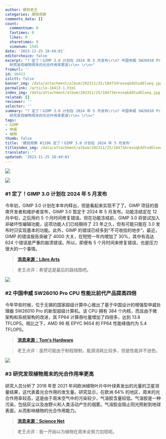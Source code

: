 ```yaml
---
author: 硬核老王
categories: 硬核观察
comments_data: []
count:
  commentnum: 0
  favtimes: 0
  likes: 0
  sharetimes: 0
  viewnum: 1545
date: '2023-11-25 18:49:01'
editorchoice: false
excerpt: "? 定了！GIMP 3.0 计划在 2024 年 5 月发布\r\n? 中国申威 SW26010 Pro CPU 性能比前代产品提高四倍\r\n?
  研究发现植物周末的光合作用率更高\r\n» \r\n»"
fromurl: ''
id: 16413
islctt: false
banner_img: /data/attachment/album/202311/25/184734resoqkddtud6loeq.jpg
permalink: /article-16413-1.html
index_img: /data/attachment/album/202311/25/184734resoqkddtud6loeq.jpg
related: []
reviewer: ''
selector: ''
summary: "? 定了！GIMP 3.0 计划在 2024 年 5 月发布\r\n? 中国申威 SW26010 Pro CPU 性能比前代产品提高四倍\r\n?
  研究发现植物周末的光合作用率更高\r\n» \r\n»"
tags:
- GIMP
- 申威
- 植物
thumb: false
title: '硬核观察 #1196 定了！GIMP 3.0 计划在 2024 年 5 月发布'
titleindex_img: /data/attachment/album/202311/25/184734resoqkddtud6loeq.jpg
translator: ''
updated: '2023-11-25 18:49:01'
---
```


![](/data/attachment/album/202311/25/184734resoqkddtud6loeq.jpg)


![](/data/attachment/album/202311/25/184757l4nvnz7529tst4t7.png)


### #1 定了！GIMP 3.0 计划在 2024 年 5 月发布


今年初，GIMP 3.0 计划在本年内释出，但是看起来实现不了了。GIMP 项目的首席开发者和维护者宣布，GIMP 3.0 暂定于 2024 年 5 月发布。功能冻结定在 12 月中旬，之后用约 5 个月时间修复错误。但在功能冻结前，GIMP 3.0 将尝试加入非破坏性编辑功能，这项功能人们已经期待了 23 年之久，但有可能只能在 3.0 发布时只实现基本的功能。此外，GIMP 的错误已经多到“不可收拾的地步”，最近，GIMP 的错误报告突破了 4000 大关，在短短一年内增加了 30%，其中有高达 624 个错误是严重的崩溃错误。所以，即便有 5 个月时间来修复错误，也是压力很大的一个事情。



> 
> **[消息来源：Libre Arts](https://librearts.org/2023/11/gimp-3-0-roadmap/)**
> 
> 
> 



> 
> 老王点评：希望这是最后的路线图吧。
> 
> 
> 


![](/data/attachment/album/202311/25/184813ezp10rwkrttvuviu.png)


### #2 中国申威 SW26010 Pro CPU 性能比前代产品提高四倍


今年早些时候，位于无锡的国家超级计算中心推出了基于中国设计的增强型申威处理器 SW26010 Pro 的新型超级计算机。该 CPU 拥有 384 个内核，而且由于微架构和系统架构的改进，其 FP64 计算吞吐量增加了四倍多，达到 13.8 TFLOPS。相比之下，AMD 96 核 EPYC 9654 的 FP64 性能峰值约为 5.4 TFLOPS。



> 
> **[消息来源：Tom‘s Hardware](https://www.tomshardware.com/tech-industry/supercomputers/chinas-secretive-sunway-pro-cpu-quadruples-performance-over-its-predecessor-allowing-the-supercomputer-supercomputer-to-hit-exaflop-speeds)**
> 
> 
> 



> 
> 老王点评：虽然可能由于制程限制，能源消耗比较多，但是性能并不逊色。
> 
> 
> 


![](/data/attachment/album/202311/25/184836hjuj6d5v7u10mvhp.png)


### #3 研究发现植物周末的光合作用率更高


研究人员分析了 2018 年至 2021 年间欧洲植物叶片中叶绿素发出的光量的卫星测量结果，这代表着光合作用的发生量。研究显示，在欧洲 64% 的地区，周末的光合作用率较高，这是由于周末空气中的污染较少，气溶胶含量较低。气溶胶是一种污染，包括灰尘以及由野火和人类活动产生的烟雾。气溶胶会阻止阳光照射到地球表面，从而影响植物的光合作用能力。



> 
> **[消息来源：Science Net](https://news.sciencenet.cn/htmlnews/2023/11/512809.shtm)**
> 
> 
> 



> 
> 老王点评：我一开始以为植物在周末会努力加班呢。
> 
> 
>